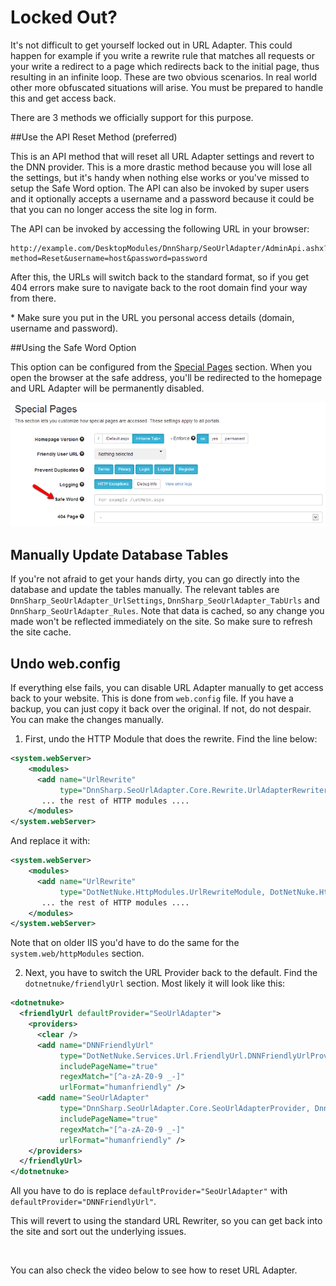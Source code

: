 # Locked Out?

It's not difficult to get yourself locked out in URL Adapter. This could happen for example if you write a rewrite rule that matches all requests or your write a redirect to a page which redirects back to the initial page, thus resulting in an infinite loop. These are two obvious scenarios. In real world other more obfuscated situations will arise. You must be prepared to handle this and get access back.

There are 3 methods we officially support for this purpose.

##Use the API Reset Method (preferred)

This is an API method that will reset all URL Adapter settings and revert to the DNN provider. This is a more drastic method because you will lose all the settings, but it's handy when nothing else works or you've missed to setup the Safe Word option. The API can also be invoked by super users and it optionally accepts a username and a password because it could be that you can no longer access the site log in form.

The API can be invoked by accessing the following URL in your browser:

    http://example.com/DesktopModules/DnnSharp/SeoUrlAdapter/AdminApi.ashx?method=Reset&username=host&password=password

After this, the URLs will switch back to the standard format, so if you get 404 errors make sure to navigate back to the root domain find your way from there.

\* Make sure you put in the URL you personal access details (domain, username and password). 

##Using the Safe Word Option

This option can be configured from the [Special Pages](settings-reference/special-pages) section. When you open the browser at the safe address, you'll be redirected to the homepage and URL Adapter will be permanently disabled.

![](safe-word.png)

## Manually Update Database Tables

If you're not afraid to get your hands dirty, you can go directly into the database and update the tables manually. The relevant tables are `DnnSharp_SeoUrlAdapter_UrlSettings`, `DnnSharp_SeoUrlAdapter_TabUrls` and `DnnSharp_SeoUrlAdapter_Rules`. Note that data is cached, so any change you made won't be reflected immediately on the site. So make sure to refresh the site cache.

## Undo web.config

If everything else fails, you can disable URL Adapter manually to get access back to your website. This is done from `web.config` file. If you have a backup, you can just copy it back over the original. If not, do not despair. You can make the changes manually.

1. First, undo the HTTP Module that does the rewrite. Find the line below:
```xml
<system.webServer>
    <modules>
      <add name="UrlRewrite" 
           type="DnnSharp.SeoUrlAdapter.Core.Rewrite.UrlAdapterRewriter,DnnSharp.SeoUrlAdapter.Core" />
       ... the rest of HTTP modules ....
    </modules>
</system.webServer>
```
And replace it with:
```xml
<system.webServer>
    <modules>
      <add name="UrlRewrite" 
           type="DotNetNuke.HttpModules.UrlRewriteModule, DotNetNuke.HttpModules" preCondition="managedHandler" />
       ... the rest of HTTP modules ....
    </modules>
</system.webServer>
```
Note that on older IIS you'd have to do the same for the `system.web/httpModules` section.

2. Next, you have to switch the URL Provider back to the default. Find the `dotnetnuke/friendlyUrl` section. Most likely it will look like this:
```xml
<dotnetnuke>
  <friendlyUrl defaultProvider="SeoUrlAdapter">
    <providers>
      <clear />
      <add name="DNNFriendlyUrl" 
           type="DotNetNuke.Services.Url.FriendlyUrl.DNNFriendlyUrlProvider, DotNetNuke.HttpModules" 
           includePageName="true" 
           regexMatch="[^a-zA-Z0-9 _-]" 
           urlFormat="humanfriendly" />
      <add name="SeoUrlAdapter" 
           type="DnnSharp.SeoUrlAdapter.Core.SeoUrlAdapterProvider, DnnSharp.SeoUrlAdapter.Core" 
           includePageName="true" 
           regexMatch="[^a-zA-Z0-9 _-]" 
           urlFormat="humanfriendly" />
    </providers>
  </friendlyUrl>
</dotnetnuke>
```
All you have to do is replace `defaultProvider="SeoUrlAdapter"` with `defaultProvider="DNNFriendlyUrl"`.

This will revert to using the standard URL Rewriter, so you can get back into the site and sort out the underlying issues.

<br />

You can also check the video below to see how to reset URL Adapter.